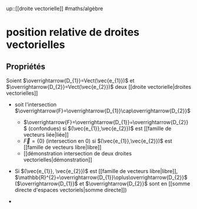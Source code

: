 up::[[droite vectorielle]]
#maths/algèbre 
# position relative de droites vectorielles


## Propriétés
Soient $\overrightarrow{D_{1}}=Vect(\vec{e_{1}})$ et $\overrightarrow{D_{2}}=Vect(\vec{e_{2}})$ deux [[droite vectorielle|droites vectorielles]]

 - soit l'intersection $\overrightarrow{F}=\overrightarrow{D_{1}}\cap\overrightarrow{D_{2}}$ 
     - $\overrightarrow{F}=\overrightarrow{D_{1}}=\overrightarrow{D_{2}}$ (confondues) si $(\vec{e_{1}},\vec{e_{2}})$ est [[famille de vecteurs liée|liée]]
     - $\overrightarrow{F}=\left\{ 0 \right\}$ (intersection en $0$) si $(\vec{e_{1}},\vec{e_{2}})$ est [[famille de vecteurs libre|libre]]
     - [[démonstration intersection de deux droites vectorielles|démonstration]]

 - Si $(\vec{e_{1}}, \vec{e_{2}})$ est [[famille de vecteurs libre|libre]], $\mathbb{R}^{2}=\overrightarrow{D_{1}}\oplus\overrightarrow{D_{2}}$ ($\overrightarrow{D_{1}}$ et $\overrightarrow{D_{2}}$ sont en [[somme directe d'espaces vectoriels|somme directe]])
 - 

